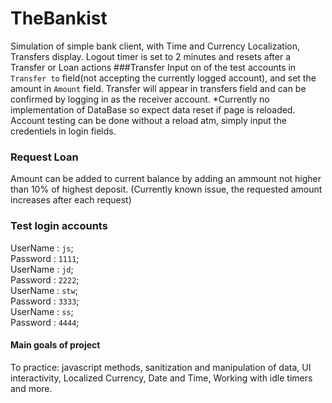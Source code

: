 # TheBankist
Simulation of simple bank client, with Time and Currency Localization, Transfers display. Logout timer is set to 2 minutes and resets after a Transfer or Loan actions
###Transfer
Input on of the test accounts in `Transfer to` field(not accepting the currently logged account), and set the amount in `Amount` field.
Transfer will appear in transfers field and can be confirmed by logging in as the receiver account. 
*Currently no implementation of DataBase so expect data reset if page is reloaded. Account testing can be done without a reload atm, simply input the credentiels in
login fields.

### Request Loan
Amount can be added to current balance by adding an ammount not higher than 10% of highest deposit. (Currently known issue, the requested amount increases after each request)

### Test login accounts
UserName : `js`;  
Password : `1111`;  
UserName : `jd`;  
Password : `2222`;  
UserName : `stw`;  
Password : `3333`;  
UserName : `ss`;  
Password : `4444`; 

#### Main goals of project
To practice: javascript methods, sanitization and manipulation of data, UI interactivity, Localized Currency, Date and Time, Working with idle timers and more.
